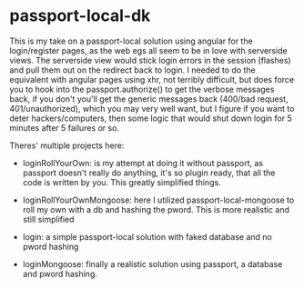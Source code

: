 
# passport-local-dk
 
 This is my take on a passport-local solution using angular for the login/register pages, as the web egs all seem to be in love with serverside views. The serverside view would stick login errors in the session (flashes) and pull them out on the redirect back to login. I needed to do the equivalent with angular pages using xhr, not terribly difficult, but does force you to hook into the passport.authorize() to get the verbose messages back, if you don't you'll get the generic messages back (400/bad request, 401/unauthorized), which you may very well want, but I figure if you want to deter hackers/computers, then some logic that would shut down login for 5 minutes after 5 failures or so. 
 
 Theres' multiple projects here:
 
 * loginRollYourOwn:  is my attempt at doing it without passport, as passport doesn't really do anything, it's so plugin ready, that all the code is written by you. This greatly simplified things.
 
 * loginRollYourOwnMongoose: here I utilized passport-local-mongoose to roll my own with a db and hashing the pword. This is more realistic and still simplified

* login: a simple passport-local solution with faked database and no pword hashing

* loginMongoose: finally a realistic solution using passport, a database and pword hashing.
  
  
